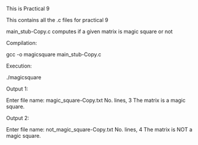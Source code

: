 This is Practical 9


This contains all the .c files for practical 9


main_stub-Copy.c computes if a given matrix is magic square or not

Compilation:

gcc -o magicsquare main_stub-Copy.c

Execution:

./magicsquare

Output 1:

Enter file name: magic_square-Copy.txt
No. lines, 3
The matrix is a magic square.



Output 2:

Enter file name: not_magic_square-Copy.txt
No. lines, 4
The matrix is NOT a magic square.
